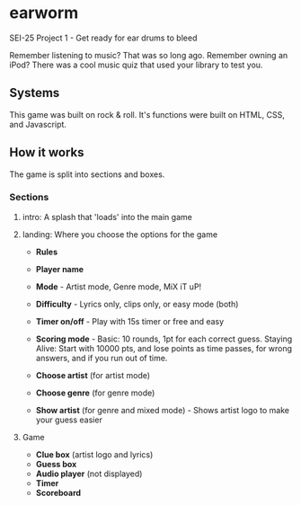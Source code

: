 # earworm
SEI-25 Project 1 - Get ready for ear drums to bleed

Remember listening to music? That was so long ago.
Remember owning an iPod? There was a cool music quiz that used your library to test you.

## Systems
This game was built on rock & roll. It's functions were built on HTML, CSS, and Javascript.

## How it works
The game is split into sections and boxes.

### Sections
1. intro: A splash that 'loads' into the main game

1. landing: Where you choose the options for the game
    * **Rules**
    * **Player name**
    * **Mode** - Artist mode, Genre mode, MiX iT uP!
    * **Difficulty** - Lyrics only, clips only, or easy mode (both)
    * **Timer on/off** - Play with 15s timer or free and easy
    * **Scoring mode** - Basic: 10 rounds, 1pt for each correct guess. Staying Alive: Start with 10000 pts, and lose points as time passes, for wrong answers, and if you run out of time.
    
    * **Choose artist** (for artist mode)
    * **Choose genre** (for genre mode)
    * **Show artist** (for genre and mixed mode) - Shows artist logo to make your guess easier
1. Game
    * **Clue box** (artist logo and lyrics)
    * **Guess box**
    * **Audio player** (not displayed)
    * **Timer**
    * **Scoreboard**
